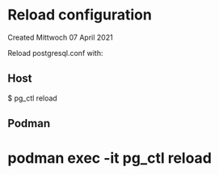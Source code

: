 # Reload configuration
Created Mittwoch 07 April 2021

Reload postgresql.conf with:

Host
----
$ pg_ctl reload

Podman
------
# podman exec -it <Container name> pg_ctl reload

